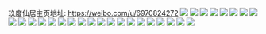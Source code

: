 玖度仙居主页地址: https://weibo.com/u/6970824272 
![](https://wx4.sinaimg.cn/mw2000/007BKRPyly1h8xbsqaqu3j30u013iwk8.jpg) 
![](https://wx4.sinaimg.cn/mw2000/007BKRPyly1h8xbsqjce5j30u013in1y.jpg) 
![](https://wx4.sinaimg.cn/mw2000/007BKRPyly1h7bmnky1g7j326c35s1l8.jpg) 
![](https://wx4.sinaimg.cn/mw2000/007BKRPyly1h7bmpiqmsej335s23ue8b.jpg) 
![](https://wx4.sinaimg.cn/mw2000/007BKRPyly1h7bmqhf8ksj321631uhe2.jpg) 
![](https://wx4.sinaimg.cn/mw2000/007BKRPyly1h7bmrbm1udj323u35s7wr.jpg) 
![](https://wx4.sinaimg.cn/mw2000/007BKRPyly1h7bms1r5abj329235sx6z.jpg) 
![](https://wx4.sinaimg.cn/mw2000/007BKRPyly1h7bmt3mmg8j323u35se8b.jpg) 
![](https://wx4.sinaimg.cn/mw2000/007BKRPyly1h3cv7y01gdj30u01607nl.jpg) 
![](https://wx4.sinaimg.cn/mw2000/007BKRPyly1h3cv7ywbdmj30u0160qnp.jpg) 
![](https://wx4.sinaimg.cn/mw2000/007BKRPyly1h3cv7wxhenj30sx14h1az.jpg) 
![](https://wx4.sinaimg.cn/mw2000/007BKRPyly1h3cv7zy4j2j30u0160tq8.jpg) 
![](https://wx4.sinaimg.cn/mw2000/007BKRPyly1h3bgh1d66bj31qy2g4e1j.jpg) 
![](https://wx4.sinaimg.cn/mw2000/007BKRPyly1gz7lewp448j322o340qv5.jpg) 
![](https://wx4.sinaimg.cn/mw2000/007BKRPyly1gz7lev96kxj322o340u0x.jpg) 
![](https://wx4.sinaimg.cn/mw2000/007BKRPyly1gz7lextr3uj322o340u0x.jpg) 
![](https://wx4.sinaimg.cn/mw2000/007BKRPyly1gz48emlg3hj322o340hdv.jpg) 
![](https://wx4.sinaimg.cn/mw2000/007BKRPyly1gwdxv4fve6j31sc1sc4qp.jpg) 
![](https://wx4.sinaimg.cn/mw2000/007BKRPyly1gtuqci0jfaj31v32sl4qq.jpg) 
![](https://wx4.sinaimg.cn/mw2000/007BKRPyly1gtuqcfq5awj322p3407wi.jpg) 
![](https://wx4.sinaimg.cn/mw2000/007BKRPyly1gtuqcgwy5uj31wg2um4qq.jpg) 
![](https://wx4.sinaimg.cn/mw2000/007BKRPyly1gtetxt29mrj334033ye83.jpg) 
![](https://wx4.sinaimg.cn/mw2000/007BKRPyly1gtetxw8wlaj32c02c0u10.jpg) 
![](https://wx4.sinaimg.cn/mw2000/007BKRPyly1gtetxrulcxj3173173hdt.jpg) 
![](https://wx4.sinaimg.cn/mw2000/007BKRPyly1gtbupspnxgj31zw2ztqv5.jpg) 
![](https://wx4.sinaimg.cn/mw2000/007BKRPyly1gtbupumrxyj322p340b2b.jpg) 
![](https://wx4.sinaimg.cn/mw2000/007BKRPyly1gtbupvq7blj31zv2zphdu.jpg) 
